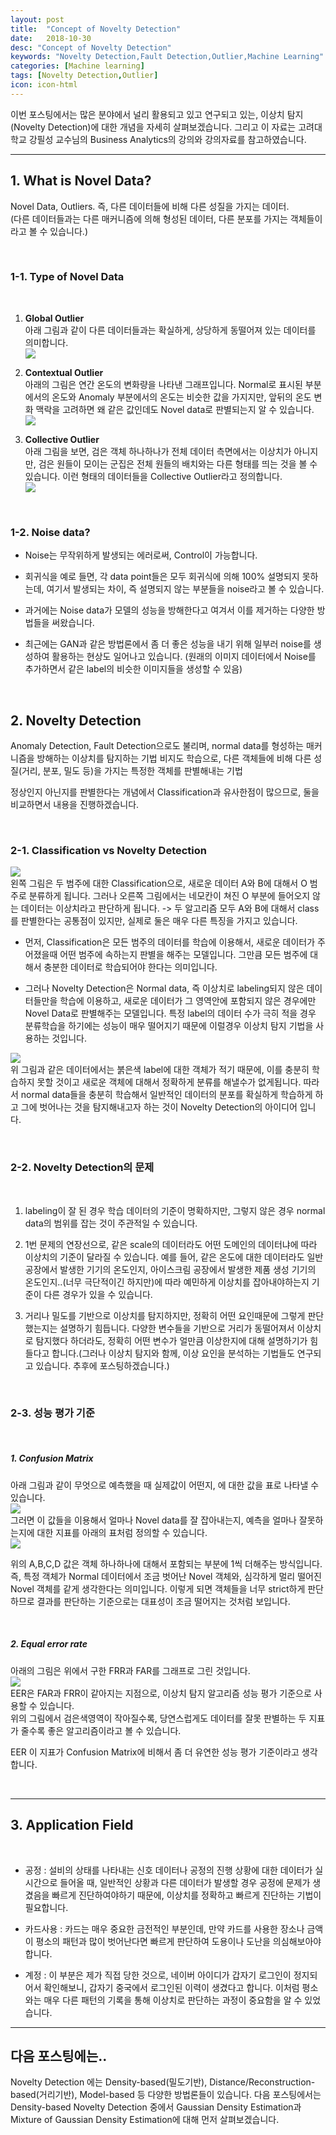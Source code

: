 ```yaml
---
layout: post
title:  "Concept of Novelty Detection"
date:   2018-10-30
desc: "Concept of Novelty Detection"
keywords: "Novelty Detection,Fault Detection,Outlier,Machine Learning"
categories: [Machine learning]
tags: [Novelty Detection,Outlier]
icon: icon-html
---
```


이번 포스팅에서는 많은 분야에서 널리 활용되고 있고 연구되고 있는, 이상치 탐지(Novelty Detection)에 대한 개념을 자세히 살펴보겠습니다. 그리고 이 자료는 고려대학교 강필성 교수님의 Business Analytics의 강의와 강의자료를 참고하였습니다.

---

## 1. What is Novel Data?
>  
Novel Data, Outliers. 즉, 다른 데이터들에 비해 다른 성질을 가지는 데이터.  
 (다른 데이터들과는 다른 매커니즘에 의해 형성된 데이터, 다른 분포를 가지는 객체들이라고 볼 수 있습니다.)  
 
 &nbsp;
 
### 1-1. Type of Novel Data

&nbsp;

1. **Global Outlier**  
아래 그림과 같이 다른 데이터들과는 확실하게, 상당하게 동떨어져 있는 데이터를 의미합니다.  
![](https://i.imgur.com/6X37rai.png?1)

2. **Contextual Outlier**  
아래의 그림은 연간 온도의 변화량을 나타낸 그래프입니다. Normal로 표시된 부분에서의 온도와 Anomaly 부분에서의 온도는 비슷한 값을 가지지만, 앞뒤의 온도 변화 맥락을 고려하면 왜 같은 값인데도 Novel data로 판별되는지 알 수 있습니다.  
![](https://i.imgur.com/wejkB9D.png)

3. **Collective Outlier**  
아래 그림을 보면, 검은 객체 하나하나가 전체 데이터 측면에서는 이상치가 아니지만, 검은 원들이 모이는 군집은 전체 원들의 배치와는 다른 형태를 띄는 것을 볼 수 있습니다. 이런 형태의 데이터들을 Collective Outlier라고 정의합니다.  
![](https://i.imgur.com/XSGUXB5.png)

&nbsp;

### 1-2. Noise data?
 - Noise는 무작위하게 발생되는 에러로써, Control이 가능합니다.
 
 - 회귀식을 예로 들면, 각 data point들은 모두 회귀식에 의해 100% 설명되지 못하는데, 여기서 발생되는 차이, 즉 설명되지 않는 부분들을 noise라고 볼 수 있습니다.  
 
 - 과거에는 Noise data가 모델의 성능을 방해한다고 여겨서 이를 제거하는 다양한 방법들을 써왔습니다.  
 
 - 최근에는 GAN과 같은 방법론에서 좀 더 좋은 성능을 내기 위해 일부러 noise를 생성하여 활용하는 현상도 일어나고 있습니다. (원래의 이미지 데이터에서 Noise를 추가하면서 같은 label의 비슷한 이미지들을 생성할 수 있음)

&nbsp;

## 2. Novelty Detection
>  
Anomaly Detection, Fault Detection으로도 불리며, normal data를 형성하는 매커니즘을 방해하는 이상치를 탐지하는 기법
비지도 학습으로, 다른 객체들에 비해 다른 성질(거리, 분포, 밀도 등)을 가지는 특정한 객체를 판별해내는 기법

정상인지 아닌지를 판별한다는 개념에서 Classification과 유사한점이 많으므로, 둘을 비교하면서 내용을 진행하겠습니다.

&nbsp;

### 2-1. Classification vs Novelty Detection
![](https://i.imgur.com/NTdCtTW.png)  
왼쪽 그림은 두 범주에 대한 Classification으로, 새로운 데이터 A와 B에 대해서 O 범주로 분류하게 됩니다.
그러나 오른쪽 그림에서는 네모칸이 쳐진 O 부분에 들어오지 않는 데이터는 이상치라고 판단하게 됩니다. 
-> 두 알고리즘 모두 A와 B에 대해서 class를 판별한다는 공통점이 있지만, 실제로 둘은 매우 다른 특징을 가지고 있습니다.  

- 먼저, Classification은 모든 범주의 데이터를 학습에 이용해서, 새로운 데이터가 주어졌을때 어떤 범주에 속하는지 판별을 해주는 모델입니다. 그만큼 모든 범주에 대해서 충분한 데이터로 학습되어야 한다는 의미입니다.  

- 그러나 Novelty Detection은 Normal data, 즉 이상치로 labeling되지 않은 데이터들만을 학습에 이용하고, 새로운 데이터가 그 영역안에 포함되지 않은 경우에만 Novel Data로 판별해주는 모델입니다. 특정 label의 데이터 수가 극히 적을 경우 분류학습을 하기에는 성능이 매우 떨어지기 때문에 이럴경우 이상치 탐지 기법을 사용하는 것입니다. 

![](https://i.imgur.com/P5qTpIP.png?1)  
위 그림과 같은 데이터에서는 붉은색 label에 대한 객체가 적기 때문에, 이를 충분히 학습하지 못할 것이고 새로운 객체에 대해서 정확하게 분류를 해낼수가 없게됩니다. 따라서 normal data들을 충분히 학습해서 일반적인 데이터의 분포를 확실하게 학습하게 하고 그에 벗어나는 것을 탐지해내고자 하는 것이 Novelty Detection의 아이디어 입니다.

&nbsp;

### 2-2. Novelty Detection의 문제  

&nbsp;

1. labeling이 잘 된 경우 학습 데이터의 기준이 명확하지만, 그렇지 않은 경우 normal data의 범위를 잡는 것이 주관적일 수 있습니다.   

2. 1번 문제의 연장선으로, 같은 scale의 데이터라도 어떤 도메인의 데이터냐에 따라 이상치의 기준이 달라질 수 있습니다. 예를 들어, 같은 온도에 대한 데이터라도 일반 공장에서 발생한 기기의 온도인지, 아이스크림 공장에서 발생한 제품 생성 기기의 온도인지..(너무 극단적이긴 하지만)에 따라 예민하게 이상치를 잡아내야하는지 기준이 다른 경우가 있을 수 있습니다.

3. 거리나 밀도를 기반으로 이상치를 탐지하지만, 정확히 어떤 요인때문에 그렇게 판단했는지는 설명하기 힘듭니다. 다양한 변수들을 기반으로 거리가 동떨어져서 이상치로 탐지했다 하더라도, 정확히 어떤 변수가 얼만큼 이상한지에 대해 설명하기가 힘들다고 합니다.(그러나 이상치 탐지와 함께, 이상 요인을 분석하는 기법들도 연구되고 있습니다. 추후에 포스팅하겠습니다.)

&nbsp;

### 2-3. 성능 평가 기준

&nbsp;

##### 1. Confusion Matrix
아래 그림과 같이 무엇으로 예측했을 때 실제값이 어떤지, 에 대한 값을 표로 나타낼 수 있습니다.  
![](https://i.imgur.com/AbCTO5z.png)  
그러면 이 값들을 이용해서 얼마나 Novel data를 잘 잡아내는지, 예측을 얼마나 잘못하는지에 대한 지표를 아래의 표처럼 정의할 수 있습니다.  
![](https://i.imgur.com/VieVIoM.png)

 위의 A,B,C,D 값은 객체 하나하나에 대해서 포함되는 부분에 1씩 더해주는 방식입니다. 
 즉, 특정 객체가 Normal 데이터에서 조금 벗어난 Novel 객체와, 심각하게 멀리 떨어진 Novel 객체를 같게 생각한다는 의미입니다. 
 이렇게 되면 객체들을 너무 strict하게 판단하므로 결과를 판단하는 기준으로는 대표성이 조금 떨어지는 것처럼 보입니다.

&nbsp;

##### 2. Equal error rate
아래의 그림은 위에서 구한 FRR과 FAR를 그래프로 그린 것입니다.  
![](https://i.imgur.com/QCEE1Pi.png)  
EER은 FAR과 FRR이 같아지는 지점으로, 이상치 탐지 알고리즘 성능 평가 기준으로 사용할 수 있습니다.  
위의 그림에서 검은색영역이 작아질수록, 당연스럽게도 데이터를 잘못 판별하는 두 지표가 줄수록 좋은 알고리즘이라고 볼 수 있습니다.

EER 이 지표가 Confusion Matrix에 비해서 좀 더 유연한 성능 평가 기준이라고 생각합니다.  

&nbsp;

---

## 3. Application Field

&nbsp;

- 공정 : 설비의 상태를 나타내는 신호 데이터나 공정의 진행 상황에 대한 데이터가 실시간으로 들어올 때, 일반적인 상황과 다른 데이터가 발생할 경우 공정에 문제가 생겼음을 빠르게 진단하여야하기 때문에, 이상치를 정확하고 빠르게 진단하는 기법이 필요합니다.

- 카드사용 : 카드는 매우 중요한 금전적인 부분인데, 만약 카드를 사용한 장소나 금액이 평소의 패턴과 많이 벗어난다면 빠르게 판단하여 도용이나 도난을 의심해보아야 합니다.

- 계정 : 이 부분은 제가 직접 당한 것으로, 네이버 아이디가 갑자기 로그인이 정지되어서 확인해보니, 갑자기 중국에서 로그인된 이력이 생겼다고 합니다. 이처럼 평소와는 매우 다른 패턴의 기록을 통해 이상치로 판단하는 과정이 중요함을 알 수 있었습니다.

---

## 다음 포스팅에는..

Novelty Detection 에는 Density-based(밀도기반), Distance/Reconstruction-based(거리기반), Model-based 등 다양한 방법론들이 있습니다. 다음 포스팅에서는 Density-based Novelty Detection 중에서 Gaussian Density Estimation과 Mixture of Gaussian Density Estimation에 대해 먼저 살펴보겠습니다.
